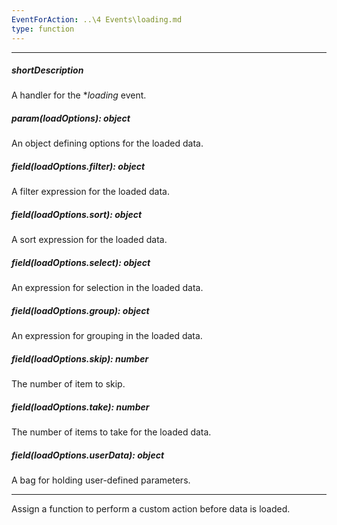 ```yaml
---
EventForAction: ..\4 Events\loading.md
type: function
---
```

---
##### shortDescription
A handler for the **loading* event.

##### param(loadOptions): object
An object defining options for the loaded data.

##### field(loadOptions.filter): object
A filter expression for the loaded data.

##### field(loadOptions.sort): object
A sort expression for the loaded data.

##### field(loadOptions.select): object
An expression for selection in the loaded data.

##### field(loadOptions.group): object
An expression for grouping in the loaded data.

##### field(loadOptions.skip): number
The number of item to skip.

##### field(loadOptions.take): number
The number of items to take for the loaded data.

##### field(loadOptions.userData): object
A bag for holding user-defined parameters.

---
Assign a function to perform a custom action before data is loaded.